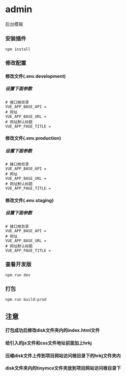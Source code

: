 # admin
后台模板

### 安装插件
```
npm install
```

### 修改配置

#### 修改文件(.env.development)
##### 设置下面参数
```
# 接口根目录
VUE_APP_BASE_API = 
# 网址
VUE_APP_BASE_URL = 
# 网址默认标题
VUE_APP_PAGE_TITLE = 
```
#### 修改文件(.env.production)
##### 设置下面参数
```
# 接口根目录
VUE_APP_BASE_API = 
# 网址
VUE_APP_BASE_URL = 
# 网址默认标题
VUE_APP_PAGE_TITLE = 
```
#### 修改文件(.env.staging)
##### 设置下面参数
```
# 接口根目录
VUE_APP_BASE_API = 
# 网址
VUE_APP_BASE_URL = 
# 网址默认标题
VUE_APP_PAGE_TITLE = 
```
### 查看开发版
```
npm run dev
```
### 打包
```
npm run build:prod
```
## 注意
#### 打包成功后修改disk文件夹内的index.html文件
#### 给引入的js文件和css文件地址前面加上hrkj
#### 压缩disk文件上传到项目网站访问根目录下的hrkj文件夹内
#### disk文件夹内的tinymce文件夹放到项目网站访问根目录下